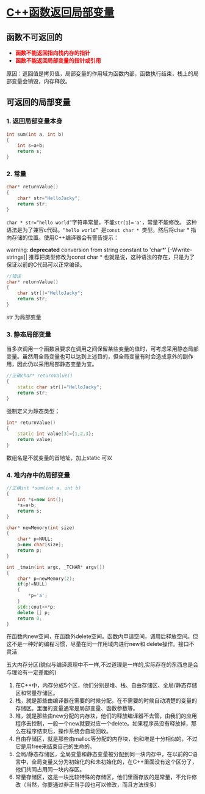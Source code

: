 # [C++函数返回局部变量](https://www.cnblogs.com/fanhaha/p/7117766.html)

## 函数不可返回的

- **<font color=red>函数不能返回指向栈内存的指针</font>**
- **<font color=red>函数不能返回局部变量的指针或引用</font>**

原因：返回值是拷贝值，局部变量的作用域为函数内部，函数执行结束，栈上的局部变量会销毁，内存释放。

## 可返回的局部变量

### 1. 返回局部变量本身    

```c++
int sum(int a, int b)
{
    int s=a+b;
    return s;
}
```

### 2. 常量

```c++
char* returnValue()  
{  
    char* str="HelloJacky";  
    return str;  
}  
```

 `char * str=“hello world”`字符串常量，不能`str[1]='a'`，常量不能修改。 这种语法是为了兼容c代码。`“hello world” `是`const char * `类型。然后将char * 指向存储的位置。使用C++编译器会有警告提示：

warning: **deprecated** conversion from string constant to 'char*' [-Wwrite-strings]|
推荐把类型修改为const char *
也就是说，这种语法的存在，只是为了保证以前的C代码可以正常编译。 

```c++
//错误
char* returnValue()  
{  
    char str[]="HelloJacky";  
    return str;  
}  
```

str 为局部变量

### 3. 静态局部变量

当多次调用一个函数且要求在调用之间保留某些变量的值时，可考虑采用静态局部变量。虽然用全局变量也可以达到上述目的，但全局变量有时会造成意外的副作用，因此仍以采用局部静态变量为宜。

```c++
//正确char* returnValue()  
{  
    static char str[]="HelloJacky";  
    return str;  
}  
```

强制定义为静态类型；

```c++
int* returnValue()  
{  
    static int value[3]={1,2,3};  
    return value;  
}  
```

数组名是不就变量的首地址，加上static 可以

### 4. 堆内存中的局部变量

```c++
//正确int *sum(int a, int b)
{
    int *s=new int();
    *s=a+b;
    return s;
}
```

```c++
char* newMemory(int size)  
{  
    char* p=NULL;  
    p=new char[size];  
    return p;  
}  

int _tmain(int argc, _TCHAR* argv[])  
{  
    char* p=newMemory(2);  
    if(p!=NULL)  
    {  
        *p='a';  
    }  
    std::cout<<*p;  
    delete [] p;  
    return 0;  
}  
```

在函数内new空间，在函数外delete空间。函数内申请空间，调用后释放空间。但这不是一种好的编程习惯，尽量在同一作用域内进行new和 delete操作。接口不灵活

 

五大内存分区(貌似与编译原理中不一样,不过道理是一样的,实际存在的东西总是会与理论有一定差距的)

1. 在C++中，内存分成5个区，他们分别是堆、栈、自由存储区、全局/静态存储区和常量存储区。
2. 栈，就是那些由编译器在需要的时候分配，在不需要的时候自动清楚的变量的存储区。里面的变量通常是局部变量、函数参数等。
3. 堆，就是那些由new分配的内存块，他们的释放编译器不去管，由我们的应用程序去控制，一般一个new就要对应一个delete。如果程序员没有释放掉，那么在程序结束后，操作系统会自动回收。
4. 自由存储区，就是那些由malloc等分配的内存块，他和堆是十分相似的，不过它是用free来结束自己的生命的。
5. 全局/静态存储区，全局变量和静态变量被分配到同一块内存中，在以前的C语言中，全局变量又分为初始化的和未初始化的，在C++里面没有这个区分了，他们共同占用同一块内存区。
6. 常量存储区，这是一块比较特殊的存储区，他们里面存放的是常量，不允许修改（当然，你要通过非正当手段也可以修改，而且方法很多）